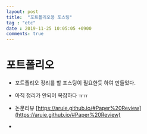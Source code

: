 ```yaml
---
layout: post
title:  "포트폴리오용 포스팅"
tag : "etc"
date : 2019-11-25 10:05:05 +0900
comments: true
---
```



# 포트폴리오

- 포트폴리오 정리를 할 포스팅이 필요한듯 하여 만들었다.
- 아직 정리가 안되어 복잡하다 ㅠㅠ

- 논문리뷰 [https://aruie.github.io/#Paper%20Review](https://aruie.github.io/#Paper%20Review)
- 